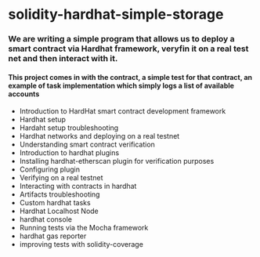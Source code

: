 # solidity-hardhat-simple-storage

 ### We are writing a simple program that allows us to deploy a smart contract via Hardhat framework, veryfin it on a real test net and then interact with it.
#### This project comes in with the contract, a simple test for that contract, an example of task implementation which simply logs a list of available accounts

- Introduction to HardHat smart contract development framework
- Hardhat setup
- Hardaht setup troubleshooting
- Hardhat networks and deploying on a real testnet
- Understanding smart contract verification
- Introduction to hardhat plugins
- Installing hardhat-etherscan plugin for verification purposes
- Configuring plugin
- Verifying on a real testnet
- Interacting with contracts in hardhat
- Artifacts troubleshooting
- Custom hardhat tasks
- Hardhat Localhost Node
- hardhat console
- Running tests via the Mocha framework
- hardhat gas reporter
- improving tests with solidity-coverage
